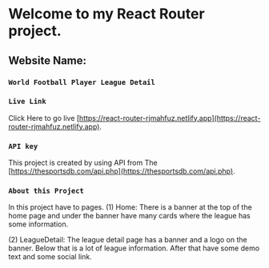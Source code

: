 # Welcome to my React Router project.

## Website Name:
### `World Football Player League Detail`

### `Live Link`

Click Here to go live [https://react-router-rjmahfuz.netlify.app](https://react-router-rjmahfuz.netlify.app).

### `API key`

This project is created by using API from The [https://thesportsdb.com/api.php](https://thesportsdb.com/api.php).

### `About this Project`

In this project have to pages.
(1) Home:
There is a banner at the top of the home page and under the banner have
many cards where the league has some information.

(2) LeagueDetail:
The league detail page has a banner and a logo on the banner.
Below that is a lot of league information. After that have some demo text and 
some social link.



